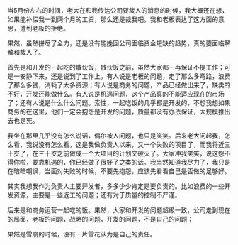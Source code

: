 当5月份左右的时间，老大在和我传达公司要裁人的消息的时候，我大概还在想，如果能补偿我一到两个月的工资，那么还是裁我吧。我和老板表达了这方面的意思，遭到老板的拒绝。

果然，虽然拼尽了全力，还是没有能挽回公司面临资金短缺的趋势，真的要面临解散和裁人了。

首先是和开发的一起吃的散伙饭，散伙饭之前，虽然大家都一再保证不提工作；可是一安静下来，还是说到了工作上。有人说是老板的问题，走了那么多弯路，浪费了那么多钱，消耗了太多资源；有人说是商务的问题，产品已经做出来了，缺卖的不好，开发还能做什么。有人说是机遇问题，这个产品真的不能适应现在的市场了；还有人说是什么什么问题。索性，一起吃饭的几乎都是开发的，不想我想如果商务的在这里，他们一定会抱怨是开发的问题，质量都没有办法保证，大规模推出去也是死。

我坐在那里几乎没有怎么说话，偶尔被人问题，也只是笑笑。后来老大问起我，怎么看，我说没有怎么看，这是我做负责人以来，又一个失败的项目了，而我将近三十岁了，在三十岁之前做成一个大项目的计划又破灭了。大家冲我笑笑，说这怨不得你啦，要靠机遇的，你已经做了很好了之类的话。我当然知道我尽力了，我只是在暗暗嘲讽，当面对失败的时候，不要先抱怨，应该先看看自己是否做的足够好。

其实我想我作为负责人主要开发者，多多少少肯定是要负责的。比如浪费的一些开发资源，主要是一些返工的问题；还有对于质量的控制不严谨。

后来是和商务运营一起吃的饭。果然，大家和开发的问题超级一致，公司走到现在的局面，老板的问题，战略的问题，开发的问题，不是自己的问题；

果然是雪崩的时候，没有一片雪花认为是自己的责任。

